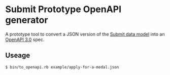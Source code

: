 Submit Prototype OpenAPI generator
===============================================

A prototype tool to convert a JSON version of the
[Submit data model](https://github.com/alphagov/submit-forms) into an
[OpenAPI 3.0](https://github.com/OAI/OpenAPI-Specification) spec.

Useage
------

    $ bin/to_openapi.rb example/apply-for-a-medal.json
